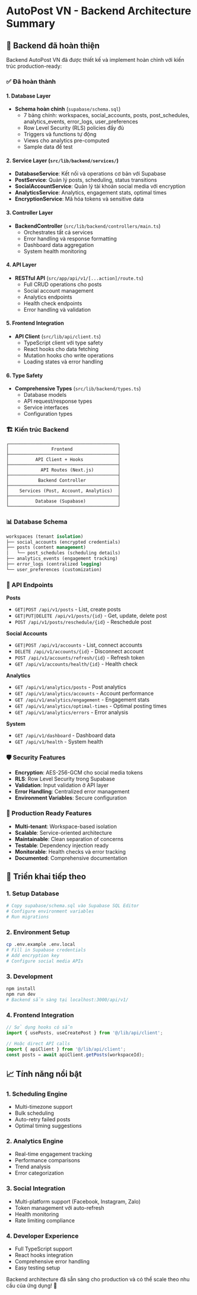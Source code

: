 # AutoPost VN - Backend Architecture Summary

## 🎯 Backend đã hoàn thiện

Backend AutoPost VN đã được thiết kế và implement hoàn chỉnh với kiến trúc production-ready:

### ✅ Đã hoàn thành

#### 1. Database Layer
- **Schema hoàn chỉnh** (`supabase/schema.sql`)
  - 7 bảng chính: workspaces, social_accounts, posts, post_schedules, analytics_events, error_logs, user_preferences
  - Row Level Security (RLS) policies đầy đủ
  - Triggers và functions tự động
  - Views cho analytics pre-computed
  - Sample data để test

#### 2. Service Layer (`src/lib/backend/services/`)
- **DatabaseService**: Kết nối và operations cơ bản với Supabase
- **PostService**: Quản lý posts, scheduling, status transitions
- **SocialAccountService**: Quản lý tài khoản social media với encryption
- **AnalyticsService**: Analytics, engagement stats, optimal times
- **EncryptionService**: Mã hóa tokens và sensitive data

#### 3. Controller Layer
- **BackendController** (`src/lib/backend/controllers/main.ts`)
  - Orchestrates tất cả services
  - Error handling và response formatting
  - Dashboard data aggregation
  - System health monitoring

#### 4. API Layer
- **RESTful API** (`src/app/api/v1/[...action]/route.ts`)
  - Full CRUD operations cho posts
  - Social account management
  - Analytics endpoints
  - Health check endpoints
  - Error handling và validation

#### 5. Frontend Integration
- **API Client** (`src/lib/api/client.ts`)
  - TypeScript client với type safety
  - React hooks cho data fetching
  - Mutation hooks cho write operations
  - Loading states và error handling

#### 6. Type Safety
- **Comprehensive Types** (`src/lib/backend/types.ts`)
  - Database models
  - API request/response types
  - Service interfaces
  - Configuration types

### 🏗️ Kiến trúc Backend

```
┌─────────────────────────────────────────┐
│                Frontend                 │
├─────────────────────────────────────────┤
│          API Client + Hooks             │
├─────────────────────────────────────────┤
│            API Routes (Next.js)         │
├─────────────────────────────────────────┤
│           Backend Controller            │
├─────────────────────────────────────────┤
│    Services (Post, Account, Analytics)  │
├─────────────────────────────────────────┤
│          Database (Supabase)            │
└─────────────────────────────────────────┘
```

### 📊 Database Schema

```sql
workspaces (tenant isolation)
├── social_accounts (encrypted credentials)
├── posts (content management)
│   └── post_schedules (scheduling details)
├── analytics_events (engagement tracking)
├── error_logs (centralized logging)
└── user_preferences (customization)
```

### 🔧 API Endpoints

**Posts**
- `GET|POST /api/v1/posts` - List, create posts
- `GET|PUT|DELETE /api/v1/posts/{id}` - Get, update, delete post
- `POST /api/v1/posts/reschedule/{id}` - Reschedule post

**Social Accounts**
- `GET|POST /api/v1/accounts` - List, connect accounts
- `DELETE /api/v1/accounts/{id}` - Disconnect account
- `POST /api/v1/accounts/refresh/{id}` - Refresh token
- `GET /api/v1/accounts/health/{id}` - Health check

**Analytics**
- `GET /api/v1/analytics/posts` - Post analytics
- `GET /api/v1/analytics/accounts` - Account performance
- `GET /api/v1/analytics/engagement` - Engagement stats
- `GET /api/v1/analytics/optimal-times` - Optimal posting times
- `GET /api/v1/analytics/errors` - Error analysis

**System**
- `GET /api/v1/dashboard` - Dashboard data
- `GET /api/v1/health` - System health

### 🛡️ Security Features

- **Encryption**: AES-256-GCM cho social media tokens
- **RLS**: Row Level Security trong Supabase
- **Validation**: Input validation ở API layer
- **Error Handling**: Centralized error management
- **Environment Variables**: Secure configuration

### 🚀 Production Ready Features

- **Multi-tenant**: Workspace-based isolation
- **Scalable**: Service-oriented architecture
- **Maintainable**: Clean separation of concerns
- **Testable**: Dependency injection ready
- **Monitorable**: Health checks và error tracking
- **Documented**: Comprehensive documentation

## 🎯 Triển khai tiếp theo

### 1. Setup Database
```bash
# Copy supabase/schema.sql vào Supabase SQL Editor
# Configure environment variables
# Run migrations
```

### 2. Environment Setup
```bash
cp .env.example .env.local
# Fill in Supabase credentials
# Add encryption key
# Configure social media APIs
```

### 3. Development
```bash
npm install
npm run dev
# Backend sẵn sàng tại localhost:3000/api/v1/
```

### 4. Frontend Integration
```typescript
// Sử dụng hooks có sẵn
import { usePosts, useCreatePost } from '@/lib/api/client';

// Hoặc direct API calls
import { apiClient } from '@/lib/api/client';
const posts = await apiClient.getPosts(workspaceId);
```

## 📈 Tính năng nổi bật

### 1. Scheduling Engine
- Multi-timezone support
- Bulk scheduling
- Auto-retry failed posts
- Optimal timing suggestions

### 2. Analytics Engine
- Real-time engagement tracking
- Performance comparisons
- Trend analysis
- Error categorization

### 3. Social Integration
- Multi-platform support (Facebook, Instagram, Zalo)
- Token management với auto-refresh
- Health monitoring
- Rate limiting compliance

### 4. Developer Experience
- Full TypeScript support
- React hooks integration
- Comprehensive error handling
- Easy testing setup

Backend architecture đã sẵn sàng cho production và có thể scale theo nhu cầu của ứng dụng! 🚀
